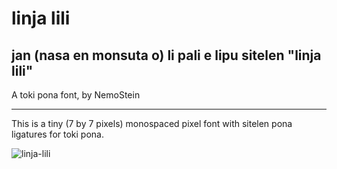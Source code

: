 # linja lili
## jan (nasa en monsuta o) li pali e lipu sitelen "linja lili"
A toki pona font, by NemoStein
___

This is a tiny (7 by 7 pixels) monospaced pixel font with sitelen pona ligatures for toki pona.  

![linja-lili](https://github.com/NemoStein/linja-lili/assets/2738812/81298bd8-c789-4653-ab23-6ec9b1485d01)
